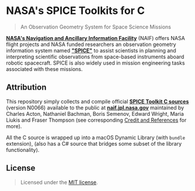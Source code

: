 # NASA's SPICE Toolkits for C
> An Observation Geometry System for Space Science Missions

[**NASA's Navigation and Ancillary Information Facility**](https://naif.jpl.nasa.gov/naif/) (NAIF) offers NASA flight projects and NASA funded researchers an observation geometry information system named [**"SPICE"**](https://naif.jpl.nasa.gov/naif/) to assist scientists in planning and interpreting scientific observations from space-based instruments aboard robotic spacecraft. SPICE is also widely used in mission engineering tasks associated with these missions.

## Attribution

This repository simply collects and compile official [**SPICE Toolkit C sources**](https://naif.jpl.nasa.gov/naif/toolkit_C.html) (version N0066) available to the public at [**naif.jpl.nasa.gov**](https://naif.jpl.nasa.gov) maintained by Charles Acton, Nathaniel Bachman, Boris Semenov, Edward Wright, Maria Liukis and Fraser Thompson (see corresponding [Credit and References](https://naif.jpl.nasa.gov/naif/credit.html) for more).

All the C source is wrapped up into a macOS Dynamic Library (with `bundle` extension), (also has a C# source that bridges some subset of the library functionality).

## License

> Licensed under the [MIT license](http://en.wikipedia.org/wiki/MIT_License).

